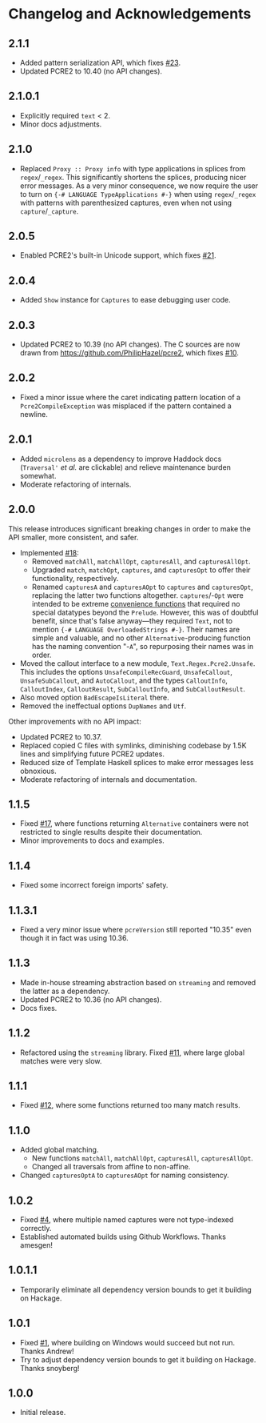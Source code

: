 # Changelog and Acknowledgements

## 2.1.1
* Added pattern serialization API, which fixes
  [#23](https://github.com/sjshuck/hs-pcre2/issues/23).
* Updated PCRE2 to 10.40 (no API changes).

## 2.1.0.1
* Explicitly required `text` < 2.
* Minor docs adjustments.

## 2.1.0
* Replaced `Proxy :: Proxy info` with type applications in splices from
  `regex`/`_regex`.  This significantly shortens the splices, producing nicer
  error messages.  As a very minor consequence, we now require the user to turn
  on `{-# LANGUAGE TypeApplications #-}` when using `regex`/`_regex` with
  patterns with parenthesized captures, even when not using
  `capture`/`_capture`.

## 2.0.5
* Enabled PCRE2's built-in Unicode support, which fixes
  [#21](https://github.com/sjshuck/hs-pcre2/issues/21).

## 2.0.4
* Added `Show` instance for `Captures` to ease debugging user code.

## 2.0.3
* Updated PCRE2 to 10.39 (no API changes).  The C sources are now drawn from
  https://github.com/PhilipHazel/pcre2, which fixes
  [#10](https://github.com/sjshuck/hs-pcre2/issues/10).

## 2.0.2
* Fixed a minor issue where the caret indicating pattern location of a
  `Pcre2CompileException` was misplaced if the pattern contained a newline.

## 2.0.1
* Added `microlens` as a dependency to improve Haddock docs (`Traversal'` _et
  al._ are clickable) and relieve maintenance burden somewhat.
* Moderate refactoring of internals.

## 2.0.0
This release introduces significant breaking changes in order to make the API
smaller, more consistent, and safer.
* Implemented [#18](https://github.com/sjshuck/hs-pcre2/issues/18):
    * Removed `matchAll`, `matchAllOpt`, `capturesAll`, and `capturesAllOpt`.
    * Upgraded `match`, `matchOpt`, `captures`, and `capturesOpt` to offer their
      functionality, respectively.
    * Renamed `capturesA` and `capturesAOpt` to `captures` and `capturesOpt`,
      replacing the latter two functions altogether.  `captures`/-`Opt` were
      intended to be extreme
      [convenience functions](https://hackage.haskell.org/package/pcre2-1.1.5/docs/Text-Regex-Pcre2.html#v:captures)
      that required no special datatypes beyond the `Prelude`.  However, this
      was of doubtful benefit, since that's false anyway&mdash;they required
      `Text`, not to mention `{-# LANGUAGE OverloadedStrings #-}`.  Their names
      are simple and valuable, and no other `Alternative`-producing function has
      the naming convention "-`A`", so repurposing their names was in order.
* Moved the callout interface to a new module, `Text.Regex.Pcre2.Unsafe`.  This
  includes the options `UnsafeCompileRecGuard`, `UnsafeCallout`,
  `UnsafeSubCallout`, and `AutoCallout`, and the types `CalloutInfo`,
  `CalloutIndex`, `CalloutResult`, `SubCalloutInfo`, and `SubCalloutResult`.
* Also moved option `BadEscapeIsLiteral` there.
* Removed the ineffectual options `DupNames` and `Utf`.

Other improvements with no API impact:
* Updated PCRE2 to 10.37.
* Replaced copied C files with symlinks, diminishing codebase by 1.5K lines and
  simplifying future PCRE2 updates.
* Reduced size of Template Haskell splices to make error messages less
  obnoxious.
* Moderate refactoring of internals and documentation.

## 1.1.5
* Fixed [#17](https://github.com/sjshuck/hs-pcre2/issues/17), where functions
  returning `Alternative` containers were not restricted to single results
  despite their documentation.
* Minor improvements to docs and examples.

## 1.1.4
* Fixed some incorrect foreign imports' safety.

## 1.1.3.1
* Fixed a very minor issue where `pcreVersion` still reported "10.35" even
  though it in fact was using 10.36.

## 1.1.3
* Made in-house streaming abstraction based on `streaming` and removed the
  latter as a dependency.
* Updated PCRE2 to 10.36 (no API changes).
* Docs fixes.

## 1.1.2
* Refactored using the `streaming` library.  Fixed
  [#11](https://github.com/sjshuck/hs-pcre2/issues/11), where large global
  matches were very slow.

## 1.1.1
* Fixed [#12](https://github.com/sjshuck/hs-pcre2/issues/12), where some
  functions returned too many match results.

## 1.1.0
* Added global matching.
    * New functions `matchAll`, `matchAllOpt`, `capturesAll`, `capturesAllOpt`.
    * Changed all traversals from affine to non-affine.
* Changed `capturesOptA` to `capturesAOpt` for naming consistency.

## 1.0.2
* Fixed [#4](https://github.com/sjshuck/hs-pcre2/4), where multiple named
  captures were not type-indexed correctly.
* Established automated builds using Github Workflows.  Thanks amesgen!

## 1.0.1.1
* Temporarily eliminate all dependency version bounds to get it building on
  Hackage.

## 1.0.1
* Fixed [#1](https://github.com/sjshuck/hs-pcre2/issues/1), where building on
  Windows would succeed but not run.  Thanks Andrew!
* Try to adjust dependency version bounds to get it building on Hackage.  Thanks
  snoyberg!

## 1.0.0
* Initial release.

